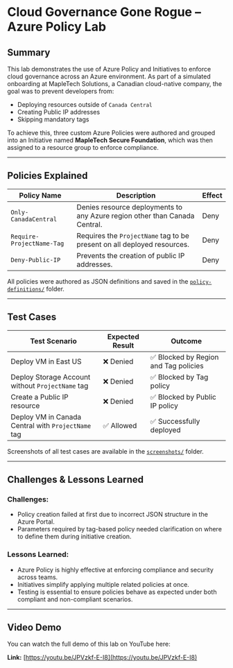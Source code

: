 # Cloud Governance Gone Rogue – Azure Policy Lab

## Summary

This lab demonstrates the use of Azure Policy and Initiatives to enforce cloud governance across an Azure environment. As part of a simulated onboarding at MapleTech Solutions, a Canadian cloud-native company, the goal was to prevent developers from:
- Deploying resources outside of `Canada Central`
- Creating Public IP addresses
- Skipping mandatory tags

To achieve this, three custom Azure Policies were authored and grouped into an Initiative named **MapleTech Secure Foundation**, which was then assigned to a resource group to enforce compliance.

---

## Policies Explained

| Policy Name               | Description                                                                 | Effect |
|---------------------------|-----------------------------------------------------------------------------|--------|
| `Only-CanadaCentral`      | Denies resource deployments to any Azure region other than Canada Central. | Deny   |
| `Require-ProjectName-Tag` | Requires the `ProjectName` tag to be present on all deployed resources.     | Deny   |
| `Deny-Public-IP`          | Prevents the creation of public IP addresses.                              | Deny   |

All policies were authored as JSON definitions and saved in the [`policy-definitions/`](./policy-lab/policy-definitions/) folder.

---

## Test Cases

| Test Scenario                                            | Expected Result | Outcome |
|----------------------------------------------------------|-----------------|---------|
| Deploy VM in East US                                     | ❌ Denied       | ✅ Blocked by Region and Tag policies |
| Deploy Storage Account without `ProjectName` tag         | ❌ Denied       | ✅ Blocked by Tag policy             |
| Create a Public IP resource                              | ❌ Denied       | ✅ Blocked by Public IP policy       |
| Deploy VM in Canada Central with `ProjectName` tag       | ✅ Allowed      | ✅ Successfully deployed             |

 Screenshots of all test cases are available in the [`screenshots/`](./policy-lab/screenshots/) folder.

---

## Challenges & Lessons Learned

### Challenges:
- Policy creation failed at first due to incorrect JSON structure in the Azure Portal.
- Parameters required by tag-based policy needed clarification on where to define them during initiative creation.

### Lessons Learned:
- Azure Policy is highly effective at enforcing compliance and security across teams.
- Initiatives simplify applying multiple related policies at once.
- Testing is essential to ensure policies behave as expected under both compliant and non-compliant scenarios.

---

## Video Demo
You can watch the full demo of this lab on YouTube here:

**Link:** [https://youtu.be/JPVzkf-E-I8](https://youtu.be/JPVzkf-E-I8)

